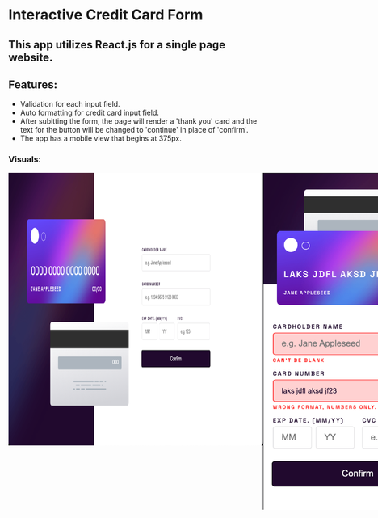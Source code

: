 # Interactive Credit Card Form

## This app utilizes React.js for a single page website. 

## Features:
- Validation for each input field.
- Auto formatting for credit card input field.
- After subitting the form, the page will render a 'thank you' card and the text for the button will be changed to 'continue' in place of 'confirm'.
- The app has a mobile view that begins at 375px.

### Visuals:

<div style="display: flex; flex-direction: row; align-content: space-between; width:fit-content; ">
  <img src="public/desktopView.png" width="864" height="540" />
  <img src="public/mobileViewInvalid.png" width="375" height="667" />
  <img src="public/mobileViewCompleted.png" width="375" height="667" /> 
</div>
